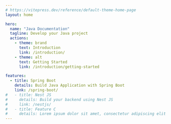 ```yaml
---
# https://vitepress.dev/reference/default-theme-home-page
layout: home

hero:
  name: "Java Documentation"
  tagline: Develop your Java project
  actions:
    - theme: brand
      text: Introduction
      link: /introduction/
    - theme: alt
      text: Getting Started
      link: /introduction/getting-started

features:
  - title: Spring Boot
    details: Build Java Application with Spring Boot
    link: /spring-boot/
#   - title: Nest JS
#     details: Build your backend using Nest JS
#     link: /nestjs/
#   - title: Feature C
#     details: Lorem ipsum dolor sit amet, consectetur adipiscing elit
---
```


<style>
:root {
  --vp-home-hero-name-color: transparent;
  --vp-home-hero-name-background: -webkit-linear-gradient(120deg, #bd34fe 30%, #41d1ff);

  --vp-home-hero-name-background-image: linear-gradient(-45deg, #bd34fe 50%, #47caff 50%);
}
</style>